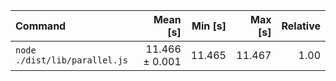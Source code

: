 | Command | Mean [s] | Min [s] | Max [s] | Relative |
|:---|---:|---:|---:|---:|
| `node ./dist/lib/parallel.js` | 11.466 ± 0.001 | 11.465 | 11.467 | 1.00 |
